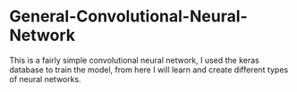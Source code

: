 # General-Convolutional-Neural-Network
This is a fairly simple convolutional neural network, I used the keras database to train the model, from here I will learn and create different types of neural networks.

